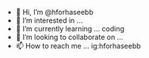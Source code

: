 - 👋 Hi, I’m @hforhaseebb
- 👀 I’m interested in ...
- 🌱 I’m currently learning ... coding 
- 💞️ I’m looking to collaborate on ...
- 📫 How to reach me ... ig:hforhaseebb

<!---
hforhaseebb/hforhaseebb is a ✨ special ✨ repository because its `README.md` (this file) appears on your GitHub profile.
You can click the Preview link to take a look at your changes.
--->
